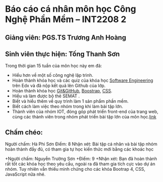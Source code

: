 ﻿# Báo cáo cá nhân môn học Công Nghệ Phần Mềm – INT2208 2
## Giảng viên: PGS.TS Trương Anh Hoàng
## Sinh viên thực hiện: Tống Thanh Sơn
Trong thời gian 15 tuần của môn học này em đã:
- Hiểu hơn về một số công nghệ lập trình.
- Hoàn thành khóa học và các quiz của khóa học [Software Engineering](https://github.com/truonganhhoang/INT2208-2-2018/tree/master/TongThanhSon/Quizz%20Software) trên Edx và đã nộp kết quả lên Github của lớp.
- Hoàn thành khóa học [Git&GitHub](https://github.com/truonganhhoang/INT2208-2-2018/tree/master/TongThanhSon/Git%26github), [Boostrap](https://github.com/truonganhhoang/INT2208-2-2018/tree/master/TongThanhSon/Bootstrap4), [CSS](https://github.com/truonganhhoang/INT2208-2-2018/tree/master/TongThanhSon/Css).
- Hiểu và làm được bộ thẻ SEMAT .
- Biết và hiểu thêm về quy trình làm 1 sản phẩm phần mềm.
- Biết cách làm việc theo nhóm trong khi làm bài tập lớn.
- Thành viên của nhóm IOT, đóng góp phát triển front-end của trang web, cùng các thành viên trong nhóm phát triển bài tập lớn của môn học.[link](https://github.com/truonganhhoang/INT2208-2-2018/tree/master/nhom-IOT) 

## Chấm chéo:

Người chấm: Hà Phi Sơn
Điểm: 8
Nhận xét: Bài tập cá nhân và bài tập nhóm hoàn thành đầy đủ, có tham gia tự học kiến thức mới bằng các khoác học

+Người chấm: Nguyễn Trường Sơn
+Điểm: 9
+Nhận xét: Bạn đã hoàn thành rất tốt các khóa học theo yêu cầu, ngoài ra đã tham gia tích cực vào dự án nhóm. Tuy nhiên vẫn thiếu minh chứng cho các khóa Bootrap 4, CSS, JavaScript nữa nhé.

